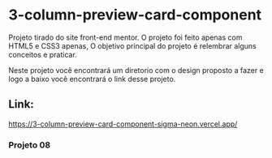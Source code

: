# 3-column-preview-card-component

Projeto tirado do site front-end mentor. O projeto foi feito apenas com HTML5 e CSS3 apenas, O objetivo principal do projeto é relembrar alguns conceitos e praticar.

Neste projeto você encontrará um diretorio com o design proposto a fazer e logo a baixo você encontrará o link desse projeto.

## Link: 
https://3-column-preview-card-component-sigma-neon.vercel.app/

### Projeto 08